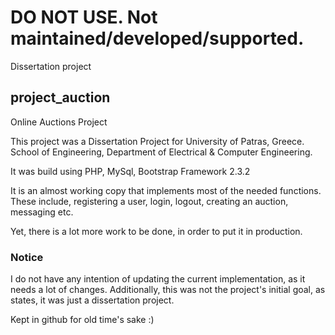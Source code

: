 # DO NOT USE. Not maintained/developed/supported.
Dissertation project

## project_auction
Online Auctions Project

This project was a Dissertation Project for University of Patras, Greece.
School of Engineering, Department of Electrical & Computer Engineering.

It was build using PHP, MySql, Bootstrap Framework 2.3.2

It is an almost working copy that implements most of the needed functions.
These include, registering a user, login, logout, creating an auction, messaging etc.

Yet, there is a lot more work to be done, in order to put it in production.

### Notice
I do not have any intention of updating the current implementation, as it needs a lot of changes.
Additionally, this was not the project's initial goal, as states, it was just a dissertation project.

Kept in github for old time's sake :)